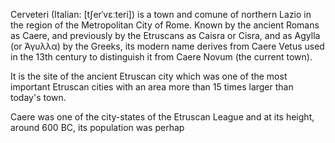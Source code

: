 Cerveteri (Italian: [tʃerˈvɛːteri]) is a town and comune of northern Lazio in the region of the Metropolitan City of Rome. Known by the ancient Romans as Caere, and previously by the Etruscans as Caisra or Cisra, and as Agylla (or Άγυλλα) by the Greeks, its modern name derives from Caere Vetus used in the 13th century to distinguish it from Caere Novum (the current town).

It is the site of the ancient Etruscan city which was one of the most important Etruscan cities with an area more than 15 times larger than today's town.

Caere was one of the city-states of the Etruscan League and at its height, around 600 BC, its population was perhap

